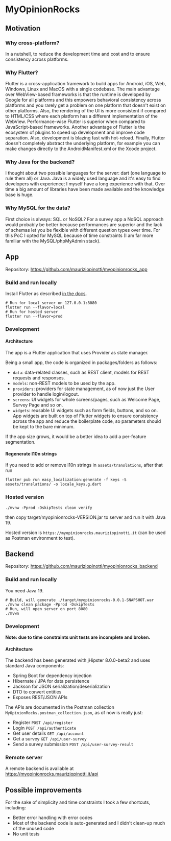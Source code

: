# MyOpinionRocks

## Motivation

### Why cross-platform? 

In a nutshell, to reduce the development time and cost and to ensure consistency across platforms.

### Why Flutter?

Flutter is a cross-application framework to build apps for Android, iOS, Web, Windows, Linux and MacOS with a single codebase.
The main advantage over WebView-based frameworks is that the runtime is developed by Google for all platforms and this empowers behavioral consistency across platforms and you rarely get a problem on one platform that doesn't exist on other platforms. 
Also, the rendering of the UI is more consistent if compared to HTML/CSS where each platform has a different implementation of the WebView.
Performance-wise Flutter is superior when compared to JavaScript-based frameworks.
Another advantage of Flutter is the ecosystem of plugins to speed up development and improve code separation.
Also, development is blazing fast with hot-reload.
Finally, Flutter doesn't completely abstract the underlying platform, for example you can make changes directly to the AndroidManifest.xml or the Xcode project.

### Why Java for the backend?

I thought about two possible languages for the server: dart (one language to rule them all) or Java.
Java is a widely used language and it's easy to find developers with experience; I myself have a long experience with that.
Over time a big amount of libraries have been made available and the knowledge base is huge.

### Why MySQL for the data?

First choice is always: SQL or NoSQL? For a survey app a NoSQL approach would probably be better because performances are superior and the lack of schemas let you be flexible with different question types over time.
For this PoC I opted for MySQL because of time constraints (I am far more familiar with the MySQL/phpMyAdmin stack).

## App

Repository: https://github.com/mauriziopinotti/myopinionrocks_app

### Build and run locally

Install Flutter as described [in the docs](https://docs.flutter.dev/get-started/install).

```shell
# Run for local server on 127.0.0.1:8080
flutter run --flavor=local
# Run for hosted server
flutter run --flavor=prod
```

### Development

#### Architecture

The app is a Flutter application that uses Provider as state manager.

Being a small app, the code is organized in packages/folders as follows:
- `data`: data-related classes, such as REST client, models for REST requests and responses.
- `models`: non-REST models to be used by the app.
- `providers`: providers for state management, as of now just the User provider to handle login/logout.
- `screens`: UI widgets for whole screens/pages, such as Welcome Page, Survey Page and so on.
- `widgets`: reusable UI widgets such as form fields, buttons, and so on. App widgets are built on top of Flutter widgets to ensure consistency across the app and reduce the boilerplate code, so parameters should be kept to the bare minimum.

If the app size grows, it would be a better idea to add a per-feature segmentation.

#### Regenerate l10n strings

If you need to add or remove l10n strings in `assets/translations`, after that run

```shell
flutter pub run easy_localization:generate -f keys -S assets/translations/ -o locale_keys.g.dart
```

### Hosted version

```shell
./mvnw -Pprod -DskipTests clean verify
```

then copy target/myopinionrocks-VERSION.jar to server and run it with Java 19.

Hosted version is `https://myopinionrocks.mauriziopinotti.it` (can be used as Postman environment to test).

## Backend

Repository: https://github.com/mauriziopinotti/myopinionrocks_backend

### Build and run locally

You need Java 19.

```shell
# Build, will generate ./target/myopinionrocks-0.0.1-SNAPSHOT.war
./mvnw clean package -Pprod -DskipTests
# Run, will open server on port 8080
./mvwn
```

### Development

**Note: due to time constraints unit tests are incomplete and broken.**

#### Architecture

The backend has been generated with jHipster 8.0.0-beta2 and uses standard Java components:
- Spring Boot for dependency injection
- Hibernate / JPA for data persistence
- Jackson for JSON serialization/deserialization
- DTO to convert entities
- Exposes REST/JSON APIs

The APIs are documented in the Postman collection `MyOpinionRocks.postman_collection.json`, as of now is really just:
- Register `POST /api/register`
- Login `POST /api/authenticate`
- Get user details `GET /api/account`
- Get a survey `GET /api/user-survey`
- Send a survey submission `POST /api/user-survey-result`

### Remote server

A remote backend is available at https://myopinionrocks.mauriziopinotti.it/api

## Possible improvements

For the sake of simplicity and time constraints I took a few shortcuts, including:

- Better error handling with error codes
- Most of the backend code is auto-generated and I didn't clean-up much of the unused code
- No unit tests
